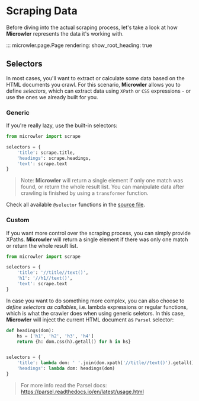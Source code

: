 # Scraping Data
Before diving into the actual scraping process, let's take a look at how **Microwler** represents
the data it's working with.

::: microwler.page.Page
    rendering:
        show_root_heading: true

## Selectors
In most cases, you'll want to extract or calculate some data based on the HTML documents you crawl.
For this scenario, **Microwler** allows you to define *selectors*, which can extract data using
`XPath` or `CSS` expressions - or use the ones we already built for you.

### Generic
If you're really lazy, use the built-in selectors:

```python
from microwler import scrape

selectors = {
    'title': scrape.title,
    'headings': scrape.headings,
    'text': scrape.text
}
```

> Note: **Microwler** will return a single element if only one match was found, or return
> the whole result list. You can manipulate data after crawling is finished by  using a `transformer` function.

Check all available `@selector` functions in the [source file](https://github.com/INNOVINATI/microwler/blob/master/microwler/scrape.py).


### Custom
If you want more control over the scraping process, you
can simply provide XPaths. **Microwler** will return a single element if there
was only one match or return the whole result list.

```python
from microwler import scrape

selectors = {
    'title': '//title//text()',
    'h1': '//h1//text()',
    'text': scrape.text
}
```

In case you want to do something more complex, you can also choose to *define 
selectors as callables*, i.e. lambda expressions or regular functions, 
which is what the crawler does when using generic seletors. 
In this case, **Microwler** will inject the current HTML document as `Parsel` selector:

```python
def headings(dom):
    hs = ['h1', 'h2', 'h3', 'h4']
    return {h: dom.css(h).getall() for h in hs}


selectors = {
    'title': lambda dom: ' '.join(dom.xpath('//title//text()').getall()),
    'headings': lambda dom: headings(dom)
}
```
> For more info read the Parsel docs: https://parsel.readthedocs.io/en/latest/usage.html
